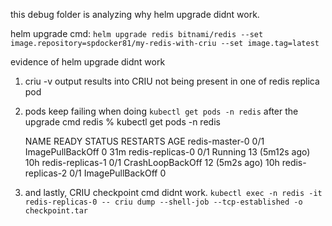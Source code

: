 this debug folder is analyzing why helm upgrade didnt work.

helm upgrade cmd: `helm upgrade redis bitnami/redis --set image.repository=spdocker81/my-redis-with-criu --set image.tag=latest `

evidence of helm upgrade didnt work

1. criu -v output results into CRIU not being present in one of redis replica pod
2. pods keep failing when doing `kubectl get pods -n redis` after the upgrade cmd
    redis %         kubectl get pods -n  redis                                                                                                                   

    NAME               READY   STATUS             RESTARTS         AGE
    redis-master-0     0/1     ImagePullBackOff   0                31m
    redis-replicas-0   0/1     Running            13 (5m12s ago)   10h
    redis-replicas-1   0/1     CrashLoopBackOff   12 (5m2s ago)    10h
    redis-replicas-2   0/1     ImagePullBackOff   0   
3. and lastly, CRIU checkpoint cmd didnt work.
    `kubectl exec -n redis -it redis-replicas-0 -- criu dump --shell-job --tcp-established -o checkpoint.tar      `